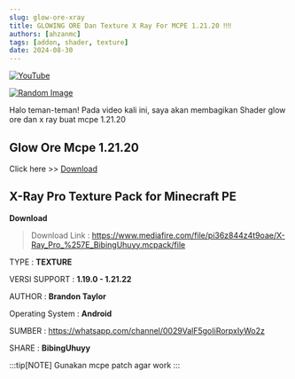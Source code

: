 ```yaml
---
slug: glow-ore-xray
title: GLOWING ORE Dan Texture X Ray For MCPE 1.21.20 ‼️‼️
authors: [ahzanmc]
tags: [addon, shader, texture]
date: 2024-08-30
---
```


[![YouTube](http://i.ytimg.com/vi/ufp2G5I0Lfo/hqdefault.jpg)](https://www.youtube.com/watch?v=ufp2G5I0Lfo)

<!-- truncate -->

[![Random Image](https://imapi.ingfomenkrep.my.id/random-image-show)](https://imapi.ingfomenkrep.my.id/random-link)

Halo teman-teman! Pada video kali ini, saya akan membagikan Shader glow ore dan x ray buat mcpe 1.21.20

## Glow Ore Mcpe 1.21.20

Click here >> [Download](https://www.mediafire.com/file/to0q4wdunp4h4du/%255B1.21.20%255D_Glow_Ore_Mcpe.mcpack/file)

## X-Ray Pro Texture Pack for Minecraft PE

**Download**

> Download Link : https://www.mediafire.com/file/pi36z844z4t9oae/X-Ray_Pro_%257E_BibingUhuyy.mcpack/file

TYPE : **TEXTURE**

VERSI SUPPORT : **1.19.0 - 1.21.22**

AUTHOR : **Brandon Taylor**

Operating System : **Android**

SUMBER : https://whatsapp.com/channel/0029ValF5goIiRorpxIyWo2z

SHARE : **BibingUhuyy**

:::tip[NOTE]
Gunakan mcpe patch agar work
:::